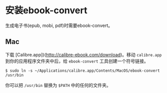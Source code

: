 # 安装ebook-convert

生成电子书(epub, mobi, pdf)时需要ebook-convert。

## Mac

下载 [Calibre.app])(http://calibre-ebook.com/download)。移动 `calibre.app` 到你的应用程序文件夹中后，给 `ebook-convert` 工具创建一个符号链接。

```
$ sudo ln -s ~/Applications/calibre.app/Contents/MacOS/ebook-convert /usr/bin
```

你可以把 `/usr/bin` 替换为 `$PATH` 中的任何的文件夹。
